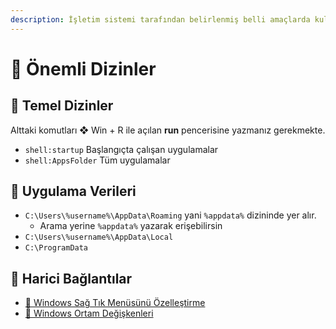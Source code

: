 ```yaml
---
description: İşletim sistemi tarafından belirlenmiş belli amaçlarda kullanılan dizinler
---
```


# 📂 Önemli Dizinler

## 🧱 Temel Dizinler

Alttaki komutları ❖ Win + R ile açılan **run** pencerisine yazmanız gerekmekte.

* `shell:startup` Başlangıçta çalışan uygulamalar
* `shell:AppsFolder` Tüm uygulamalar

## 📀 Uygulama Verileri

* `C:\Users\%username%\AppData\Roaming` yani `%appdata%` dizininde yer alır.
  * Arama yerine `%appdata%` yazarak erişebilirsin
* `C:\Users\%username%\AppData\Local`
* `C:\ProgramData`

## 🔗 Harici Bağlantılar

* [🧱 Windows Sağ Tık Menüsünü Özelleştirme](../gelistirici-notlarim/sag-tik-menuesue/)
* [🌆 Windows Ortam Değişkenleri](../gelistirici-notlarim/ortam-degiskenleri.md)

